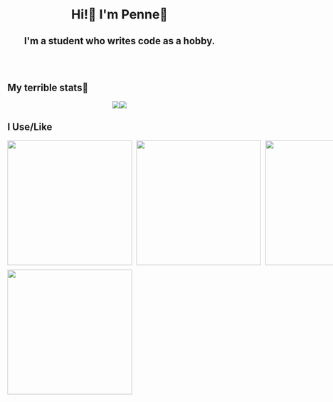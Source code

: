 <h1 align='center'>Hi!👋 I'm Penne🍝</h1>

<h2 align='center'>I'm a student who writes code as a hobby.</h2><br /><br />
<h2>My terrible stats🥲</h2>
<!-- hehe, you saw this messy source code(?), didn't you? -->
<div style="display: flex; justify-content: center; align-items: center;">
  <a href='https://github.com/anuraghazra/github-readme-stats'>
    <img align='center' src='https://github-readme-stats.vercel.app/api?username=penne-0505&show_icons=true&count_private=true&title_color=F2BF5E&bg_color=272727&icon_color=5E9FF2&text_color=FDFDFD&hide_border=true&include_all_commits=true&hide=contribs,issues,'/>
  </a>
  <a href='https://github.com/anuraghazra/github-readme-stats'>
    <img align='center' src='https://github-readme-stats.vercel.app/api/top-langs/?username=penne-0505&hide=Dockerfile,&layout=compact&title_color=F2BF5E&bg_color=272727&icon_color=5E9FF2&text_color=FDFDFD&hide_border=true'/>
  </a>
</div>

<h2 align='start'>I Use/Like</h2>
<div style="display: grid; grid-template-columns: repeat(3, 1fr); grid-gap: 10px; justify-items: center;">
  <a href='https://github.com/SAWARATSUKI/ServiceLogos'>
    <img align='center' width=280 src='https://github.com/SAWARATSUKI/ServiceLogos/blob/main/Python/Python.png?raw=true' />
  </a>

  <a href='https://github.com/SAWARATSUKI/ServiceLogos'>
    <img align='center' width=280 src='https://github.com/SAWARATSUKI/ServiceLogos/blob/main/Flutter/FlutterTransparent.png?raw=true' />
  </a>

  <a href='https://github.com/SAWARATSUKI/ServiceLogos'>
    <img align='center' width=280 src='https://github.com/SAWARATSUKI/ServiceLogos/blob/main/Figma/Figma.png?raw=true' />
  </a>

  <a href='https://github.com/SAWARATSUKI/ServiceLogos'>
    <img align='center' width=280 src='https://github.com/SAWARATSUKI/ServiceLogos/blob/main/Html/HTML.png?raw=true' />
  </a>
  
  <!-- 他の画像リンクがあればここに続けて追加 -->
</div>
